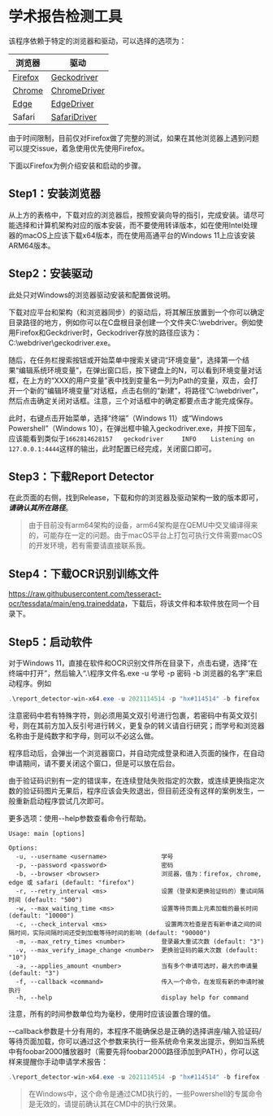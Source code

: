 # 学术报告检测工具

该程序依赖于特定的浏览器和驱动，可以选择的选项为：

浏览器|驱动
---|---
[Firefox](https://www.mozilla.org/zh-CN/firefox/)|[Geckodriver](https://github.com/mozilla/geckodriver/releases)
[Chrome](https://www.google.cn/intl/zh-CN/chrome/)|[ChromeDriver](https://chromedriver.chromium.org/)
[Edge](https://www.microsoft.com/zh-cn/edge)|[EdgeDriver](https://developer.microsoft.com/en-us/microsoft-edge/tools/webdriver/)
Safari|[SafariDriver](https://developer.apple.com/library/archive/releasenotes/General/WhatsNewInSafari/Introduction/Introduction.html#//apple_ref/doc/uid/TP40014305-CH1-SW1)

由于时间限制，目前仅对Firefox做了完整的测试，如果在其他浏览器上遇到问题可以提交issue，着急使用优先使用Firefox。

下面以Firefox为例介绍安装和启动的步骤。

## Step1：安装浏览器

从上方的表格中，下载对应的浏览器后，按照安装向导的指引，完成安装。请尽可能选择和计算机架构对应的版本安装，而不要使用转译版本，如在使用Intel处理器的macOS上应该下载x64版本，而在使用高通平台的Windows 11上应该安装ARM64版本。

## Step2：安装驱动

此处只对Windows的浏览器驱动安装和配置做说明。

下载对应平台和架构（和浏览器同步）的驱动后，将其解压放置到一个你可以确定目录路径的地方，例如你可以在C盘根目录创建一个文件夹C:\webdriver。例如使用Firefox和Geckdriver时，Geckodriver存放的路径应该为：C:\webdriver\geckodriver.exe。

随后，在任务栏搜索按钮或开始菜单中搜索关键词“环境变量”，选择第一个结果“编辑系统环境变量”，在弹出窗口后，按下键盘上的N，可以看到环境变量对话框，在上方的“XXX的用户变量”表中找到变量名一列为Path的变量，双击，会打开一个新的“编辑环境变量”对话框，点击右侧的“新建”，将路径“C:\webdriver”，然后点击确定关闭对话框。注意，三个对话框中的确定都要点击才能完成保存。

此时，右键点击开始菜单，选择“终端”（Windows 11）或“Windows Powershell”（Windows 10），在弹出框中输入geckodriver.exe，并按下回车，应该能看到类似于`1662814628157   geckodriver     INFO    Listening on 127.0.0.1:4444`这样的输出，此时配置已经完成，关闭窗口即可。

## Step3：下载Report Detector

在此页面的右侧，找到Release，下载和你的浏览器及驱动架构一致的版本即可，***请确认其所在路径***。

> 由于目前没有arm64架构的设备，arm64架构是在QEMU中交叉编译得来的，可能存在一定的问题。由于macOS平台上打包可执行文件需要macOS的开发环境，若有需要请直接联系我。

## Step4：下载OCR识别训练文件

<https://raw.githubusercontent.com/tesseract-ocr/tessdata/main/eng.traineddata>，下载后，将该文件和本软件放在同一个目录下。

## Step5：启动软件

对于Windows 11，直接在软件和OCR识别文件所在目录下，点击右键，选择“在终端中打开”，然后输入“.\程序文件名.exe -u 学号 -p 密码 -b 浏览器的名字”来启动程序。例如

```Powershell
.\report_detector-win-x64.exe -u 2021114514 -p "hx#114514" -b firefox
```

注意密码中若有特殊字符，则必须用英文双引号进行包裹，若密码中有英文双引号，则在其前方加入反引号进行转义，更复杂的转义请自行研究；而学号和浏览器名称由于是纯数字和字母，则可以不必这么做。

程序启动后，会弹出一个浏览器窗口，并自动完成登录和进入页面的操作，在自动申请期间，请不要关闭这个窗口，但是可以放在后台。

由于验证码识别有一定的错误率，在连续登陆失败指定的次数，或连续更换指定次数的验证码图片无果后，程序应该会失败退出，但目前还没有这样的案例发生，一般重新启动程序尝试几次即可。

更多选项：使用--help参数查看命令行帮助。

```
Usage: main [options]

Options:
  -u, --username <username>               学号
  -p, --password <password>               密码
  -b, --browser <browser>                 浏览器，值为：firefox, chrome, edge 或 safari (default: "firefox")
  -r, --retry_interval <ms>               设置（登录和更换验证码的）重试间隔时间 (default: "500")
  -w, --max_waiting_time <ms>             设置等待页面上元素加载的最长时间 (default: "10000")
  -c, --check_interval <ms>                设置两次检查是否有新申请之间的间隔时间，实际间隔时间还受到加载等待时间的影响 (default: "90000")
  -m, --max_retry_times <number>          登录最大重试次数 (default: "3")
  -v, --max_verify_image_change <number>  更换验证码的最大次数 (default: "10")
  -a, --applies_amount <number>           当有多个申请可选时，最大的申请量 (default: "3")
  -f, --callback <command>                传入一个命令，在发现有新的申请时被执行
  -h, --help                              display help for command
```

注意，所有的时间参数单位均为毫秒，使用时应该设置合理的值。

--callback参数是十分有用的，本程序不能确保总是正确的选择讲座/输入验证码/等待页面加载，你可以通过这个参数来执行一些系统命令来发出提示，例如当系统中有foobar2000播放器时（需要先将foobar2000路径添加到PATH），你可以这样来提醒你手动申请学术报告：

```Powershell
.\report_detector-win-x64.exe -u 2021114514 -p "hx#114514" -b firefox -f "foobar2000 alert.mp3"
```

> 在Windows中，这个命令是通过CMD执行的，一些Powershell的专属命令是无效的，请提前确认其在CMD中的执行效果。
